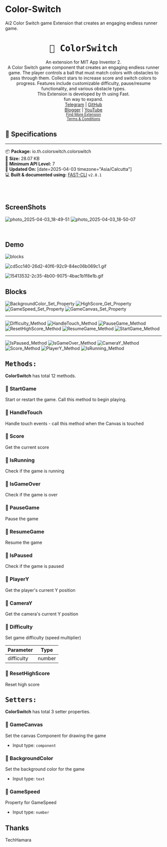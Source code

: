 # Color-Switch
Ai2 Color Switch game Extension that creates an engaging endless runner game.

<div align="center">
<h1><kbd>🧩 ColorSwitch</kbd></h1>
An extension for MIT App Inventor 2.<br>
A Color Switch game component that creates an engaging endless runner game. The player controls a ball that must match colors with obstacles to pass through them. Collect stars to increase score and switch colors to progress. Features include customizable difficulty, pause/resume functionality, and various obstacle types.<br> This Extension is developed by th using Fast.<br>fun way to expand.<br><a href='https://t.me/techhamara91/' target='_blank'>Telegram</a> | <a href='https://github.com/TechHamara/' target='_blank'>GitHub</a><br><a href='https://techhamara.blogspot.com/' target='_blank'>Blogger</a> | <a href='https://m.youtube.com/c/TECHHAMARA?sub_confirmation=1' target='_blank'>YouTube</a><br><a href='https://github.com/TechHamara/Th_Free_Extensions' target='_blank'><small><u>Find More Extension</u></small></a><br><a href='https://github.com/TechHamara/Th_Extensions_List/blob/main/LICENSE.md#terms-and-conditions-for-the-extension' target='_blank'><small><u>Terms & Conditions</u></small></a>
</div>

## 📝 Specifications
* **
📦 **Package:** io.th.colorswitch.colorswitch<br>
💾 **Size:** 28.07 KB<br>
📱 **Minimum API Level:** 7<br>
📅 **Updated On:** [date=2025-04-03 timezone="Asia/Calcutta"]<br>
💻 **Built & documented using:** [FAST-CLI](https://community.appinventor.mit.edu/t/fast-an-efficient-way-to-build-extensions/129103?u=jewel) `v2.8.1`

<br>
<br>

## ScreenShots

![photo_2025-04-03_18-49-51](https://github.com/user-attachments/assets/2fcd68df-c929-4427-bd16-c85daa41f09f)
![photo_2025-04-03_18-50-07](https://github.com/user-attachments/assets/1e3e0d73-46ce-4aac-9335-fc39c850b65c)

<br>

## Demo

![blocks](https://github.com/user-attachments/assets/e278f112-22f5-4a87-8675-1b15de045502)


![cd5cc140-26d2-40f6-92c9-84ec06b069c1.gif](https://github.com/user-attachments/assets/fe262819-7811-4f55-b7aa-6d5909568f86)

![15413532-2c35-4b00-9075-4bac1b1f8e1b.gif](https://github.com/user-attachments/assets/56219680-13ee-48a5-96b7-07910e6d0517)


## Blocks 

![BackgroundColor_Set_Property](https://github.com/user-attachments/assets/9e1e6664-25a8-4bca-bd1d-4c247f396b12)
![HighScore_Get_Property](https://github.com/user-attachments/assets/2164523a-62cd-4e0f-9b6e-8dc6f81d385e)
![GameSpeed_Set_Property](https://github.com/user-attachments/assets/bb2d1b1c-9296-447f-ae0d-cffb301878d2)
![GameCanvas_Set_Property](https://github.com/user-attachments/assets/78544587-d9f5-472b-9520-689f415ae6cd)

   -----
   
![Difficulty_Method](https://github.com/user-attachments/assets/25e5da44-395c-4bd2-8ede-9176ebfc0785)
![HandleTouch_Method](https://github.com/user-attachments/assets/3f89e841-f225-4ac2-b486-7e0358a395e0)
![PauseGame_Method](https://github.com/user-attachments/assets/cb08ad30-42b1-448a-b4e2-33dd764f4c5c)
![ResetHighScore_Method](https://github.com/user-attachments/assets/01306e05-0dda-4963-9603-f8512e103f83)
![ResumeGame_Method](https://github.com/user-attachments/assets/cc310bfc-1111-4f55-bf2a-b884248fd7b1)
![StartGame_Method](https://github.com/user-attachments/assets/06ed68a3-342b-40f4-90d7-e9358ec52a3f)

-----

![IsPaused_Method](https://github.com/user-attachments/assets/1830daff-3b9e-4c8f-93a5-15e28a53ed92)
![IsGameOver_Method](https://github.com/user-attachments/assets/b3f308cd-e6e7-4fa6-af7d-eb9dc382491b)
![CameraY_Method](https://github.com/user-attachments/assets/00f2a956-e768-463b-af6d-4a11fb00e090)
![Score_Method](https://github.com/user-attachments/assets/da853a0c-c8ca-46f0-98a0-567b8643635a)
![PlayerY_Method](https://github.com/user-attachments/assets/6c3a57d6-86b9-4834-b5d4-5f594732898b)
![IsRunning_Method](https://github.com/user-attachments/assets/9ba2ce23-e084-448c-92e9-c29745964a97)




## <kbd>Methods:</kbd>
**ColorSwitch** has total 12 methods.

### 💜 StartGame
Start or restart the game. Call this method to begin playing.

### 💜 HandleTouch
Handle touch events - call this method when the Canvas is touched

### 💜 Score
Get the current score

### 💜 IsRunning
Check if the game is running

### 💜 IsGameOver
Check if the game is over

### 💜 PauseGame
Pause the game

### 💜 ResumeGame
Resume the game

### 💜 IsPaused
Check if the game is paused

### 💜 PlayerY
Get the player's current Y position

### 💜 CameraY
Get the camera's current Y position

### 💜 Difficulty
Set game difficulty (speed multiplier)

| Parameter | Type
| - | - |
| difficulty | number

### 💜 ResetHighScore
Reset high score

## <kbd>Setters:</kbd>
**ColorSwitch** has total 3 setter properties.

### 💚 GameCanvas
Set the canvas Component for drawing the game

* Input type: `component`

### 💚 BackgroundColor
Set the background color for the game

* Input type: `text`

### 💚 GameSpeed
Property for GameSpeed

* Input type: `number`

## Thanks 
   TechHamara

